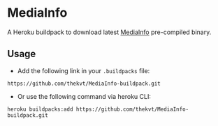 # MediaInfo

A Heroku buildpack to download latest [MediaInfo](https://mediaarea.net/en/MediaInfo) pre-compiled binary.

## Usage

-   Add the following link in your `.buildpacks` file:

```
https://github.com/thekvt/MediaInfo-buildpack.git
```

-   Or use the following command via heroku CLI:

```
heroku buildpacks:add https://github.com/thekvt/MediaInfo-buildpack.git
```
